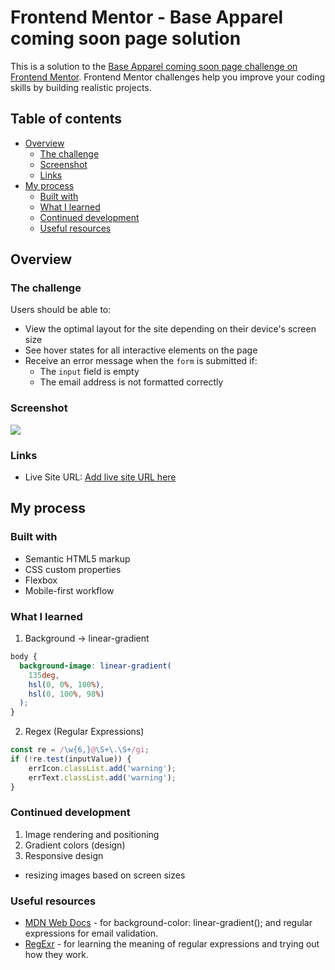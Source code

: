 # Frontend Mentor - Base Apparel coming soon page solution

This is a solution to the [Base Apparel coming soon page challenge on Frontend Mentor](https://www.frontendmentor.io/challenges/base-apparel-coming-soon-page-5d46b47f8db8a7063f9331a0). Frontend Mentor challenges help you improve your coding skills by building realistic projects. 

## Table of contents

- [Overview](#overview)
  - [The challenge](#the-challenge)
  - [Screenshot](#screenshot)
  - [Links](#links)
- [My process](#my-process)
  - [Built with](#built-with)
  - [What I learned](#what-i-learned)
  - [Continued development](#continued-development)
  - [Useful resources](#useful-resources)

## Overview

### The challenge

Users should be able to:

- View the optimal layout for the site depending on their device's screen size
- See hover states for all interactive elements on the page
- Receive an error message when the `form` is submitted if:
  - The `input` field is empty
  - The email address is not formatted correctly

### Screenshot

![](./screenshot.jpg)


### Links

- Live Site URL: [Add live site URL here](https://your-live-site-url.com)

## My process

### Built with

- Semantic HTML5 markup
- CSS custom properties
- Flexbox
- Mobile-first workflow


### What I learned

1. Background -> linear-gradient
```css
body {
  background-image: linear-gradient(
    135deg,
    hsl(0, 0%, 100%),
    hsl(0, 100%, 98%)
  );
}
```

2. Regex (Regular Expressions)
```js
const re = /\w{6,}@\S+\.\S+/gi;
if (!re.test(inputValue)) {
    errIcon.classList.add('warning');
    errText.classList.add('warning');
}
```


### Continued development
1. Image rendering and positioning
2. Gradient colors (design)
3. Responsive design
  - resizing images based on screen sizes


### Useful resources

- [MDN Web Docs](https://developer.mozilla.org/en-US/docs/Web/JavaScript/Reference/Global_Objects/RegExp) - for background-color: linear-gradient(); and regular expressions for email validation.
- [RegExr](https://regexr.com/) - for learning the meaning of regular expressions and trying out how they work.
